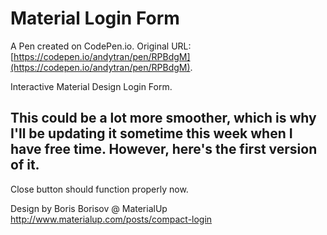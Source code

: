 # Material Login Form

A Pen created on CodePen.io. Original URL: [https://codepen.io/andytran/pen/RPBdgM](https://codepen.io/andytran/pen/RPBdgM).

Interactive Material Design Login Form.

This could be a lot more smoother, which is why I'll be updating it sometime this week when I have free time. However, here's the first version of it.
-- 
Close button should function properly now.

Design by Boris Borisov @ MaterialUp
http://www.materialup.com/posts/compact-login
